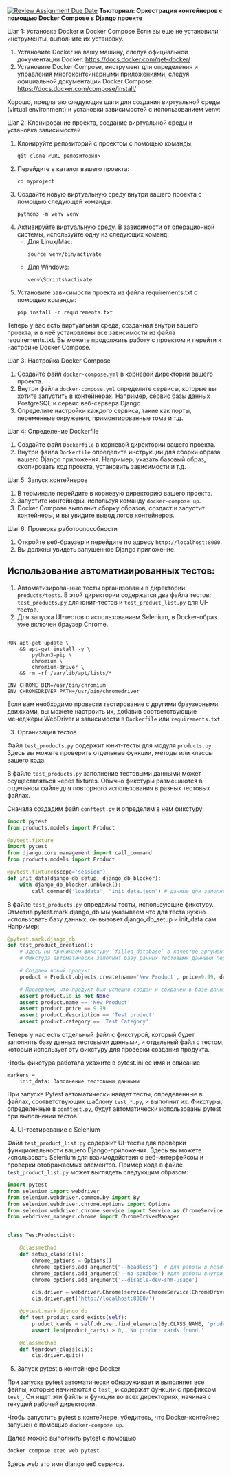 [![Review Assignment Due Date](https://classroom.github.com/assets/deadline-readme-button-24ddc0f5d75046c5622901739e7c5dd533143b0c8e959d652212380cedb1ea36.svg)](https://classroom.github.com/a/I4ZLpAx7)
**Тьюториал: Оркестрация контейнеров с помощью Docker Compose в Django проекте**

Шаг 1: Установка Docker и Docker Compose
Если вы еще не установили инструменты, выполните их установку.
1. Установите Docker на вашу машину, следуя официальной документации Docker: https://docs.docker.com/get-docker/
2. Установите Docker Compose, инструмент для определения и управления многоконтейнерными приложениями, следуя официальной документации Docker Compose: https://docs.docker.com/compose/install/

Хорошо, предлагаю следующие шаги для создания виртуальной среды (virtual environment) и установки зависимостей с использованием venv:

Шаг 2: Клонирование проекта, cоздание виртуальной среды и установка зависимостей

1. Клонируйте репозиторий с проектом с помощью команды: 
   ```
   git clone <URL репозитория>
   ```
2. Перейдите в каталог вашего проекта: 
   ```
   cd myproject
   ```
3. Создайте новую виртуальную среду внутри вашего проекта с помощью следующей команды:
   ```
   python3 -m venv venv
   ```
4. Активируйте виртуальную среду. В зависимости от операционной системы, используйте одну из следующих команд:
   - Для Linux/Mac:
     ```
     source venv/bin/activate
     ```
   - Для Windows:
     ```
     venv\Scripts\activate
     ```
5. Установите зависимости проекта из файла requirements.txt с помощью команды:
   ```
   pip install -r requirements.txt
   ```
Теперь у вас есть виртуальная среда, созданная внутри вашего проекта, и в неё установлены все зависимости из файла requirements.txt. Вы можете продолжить работу с проектом и перейти к настройке Docker Compose.

Шаг 3: Настройка Docker Compose
1. Создайте файл `docker-compose.yml` в корневой директории вашего проекта.
2. Внутри файла `docker-compose.yml` определите сервисы, которые вы хотите запустить в контейнерах. Например, сервис базы данных PostgreSQL и сервис веб-сервера Django.
3. Определите настройки каждого сервиса, такие как порты, переменные окружения, примонтированные тома и т.д.

Шаг 4: Определение Dockerfile
1. Создайте файл `Dockerfile` в корневой директории вашего проекта.
2. Внутри файла `Dockerfile` определите инструкции для сборки образа вашего Django приложения. Например, указать базовый образ, скопировать код проекта, установить зависимости и т.д.

Шаг 5: Запуск контейнеров
1. В терминале перейдите в корневую директорию вашего проекта.
2. Запустите контейнеры, используя команду `docker-compose up`.
3. Docker Compose выполнит сборку образов, создаст и запустит контейнеры, и вы увидите вывод логов контейнеров.

Шаг 6: Проверка работоспособности
1. Откройте веб-браузер и перейдите по адресу `http://localhost:8000`.
2. Вы должны увидеть запущенное Django приложение.

## Использование автоматизированных тестов:

1. Автоматизированные тесты организованы в директории `products/tests`. В этой директории содержатся два файла тестов: `test_products.py` для юнит-тестов и `test_product_list.py` для UI-тестов.
2. Для запуска UI-тестов с использованием Selenium, в Docker-образ уже включен браузер Chrome.

```

RUN apt-get update \
    && apt-get install -y \
        python3-pip \
        chromium \
        chromium-driver \
    && rm -rf /var/lib/apt/lists/*

ENV CHROME_BIN=/usr/bin/chromium
ENV CHROMEDRIVER_PATH=/usr/bin/chromedriver

```

Если вам необходимо провести тестирование с другими браузерными движками, вы можете настроить их, добавив соответствующие менеджеры WebDriver и зависимости в `Dockerfile` или `requirements.txt`.

3. Организация тестов

  Файл `test_products.py` содержит юнит-тесты для модуля `products.py`. Здесь вы можете проверить отдельные функции, методы или классы вашего кода. 

В файле `test_products.py` заполнение тестовыми данными может осуществляться через fixtures.
Обычно фикстуры размещаются в отдельном файле для повторного использования в разных тестовых файлах.

Сначала создадим файл `conftest.py` и определим в нем фикстуру:

```python
import pytest
from products.models import Product

@pytest.fixture
import pytest
from django.core.management import call_command
from products.models import Product

@pytest.fixture(scope='session')
def init_data(django_db_setup, django_db_blocker):
    with django_db_blocker.unblock(): 
        call_command('loaddata', "init_data.json") # данные для заполнения лежат в init_data.json
```

В файле `test_products.py` определим тесты, использующие фикстуру. Отметив pytest.mark.django_db мы указываем что для теста нужно использовать базу данных, он вызовет django_db_setup и init_data сам.  Например:

```python
@pytest.mark.django_db
def test_product_creation():
    # Здесь мы принимаем фикстуру `filled_database` в качестве аргумента теста
    # Фикстура автоматически заполнит базу данных тестовыми данными перед выполнением этого теста

    # Создаем новый продукт
    product = Product.objects.create(name='New Product', price=9.99, description='Test product', category='Test Category')

    # Проверяем, что продукт был успешно создан и сохранен в базе данных
    assert product.id is not None
    assert product.name == 'New Product'
    assert product.price == 9.99
    assert product.description == 'Test product'
    assert product.category == 'Test Category'
```

Теперь у нас есть отдельный файл с фикстурой, который будет заполнять базу данных тестовыми данными, и отдельный файл с тестом, который использует эту фикстуру для проверки создания продукта.

Чтобы фикстура работала укажите в pytest.ini ее имя и описание

```
markers =
    init_data: Заполнение тестовыми данными
```

При запуске Pytest автоматически найдет тесты, определенные в файлах, соответствующих шаблону `test_*.py`, и выполнит их. Фикстуры, определенные в `conftest.py`, будут автоматически использованы pytest при выполнении тестов.

4. UI-тестирование с Selenium

 Файл `test_product_list.py` содержит UI-тесты для проверки функциональности вашего Django-приложения. Здесь вы можете использовать Selenium для взаимодействия с веб-интерфейсом и проверки отображаемых элементов. Пример кода в файле `test_product_list.py` может выглядеть следующим образом:

```python
import pytest
from selenium import webdriver
from selenium.webdriver.common.by import By
from selenium.webdriver.chrome.options import Options
from selenium.webdriver.chrome.service import Service as ChromeService
from webdriver_manager.chrome import ChromeDriverManager


class TestProductList:

    @classmethod
    def setup_class(cls):
        chrome_options = Options()
        chrome_options.add_argument("--headless")  # для работы в headless режиме
        chrome_options.add_argument("--no-sandbox") #для работы внутри контейнера
        chrome_options.add_argument('--disable-dev-shm-usage')

        cls.driver = webdriver.Chrome(service=ChromeService(ChromeDriverManager().install()),options=chrome_options)
        cls.driver.get('http://localhost:8000/')

    @pytest.mark.django_db
    def test_product_card_exists(self):
        product_cards = self.driver.find_elements(By.CLASS_NAME, 'product-container')
        assert len(product_cards) > 0, 'No product cards found.'

    @classmethod
    def teardown_class(cls):
        cls.driver.quit()
```

5. Запуск pytest в контейнере Docker

При запуске pytest автоматически обнаруживает и выполняет все файлы, которые начинаются с `test_` и содержат функции с префиксом `test_`. Он ищет эти файлы и функции во всех директориях, начиная с текущей рабочей директории.

Чтобы запустить pytest в контейнере, убедитесь, что Docker-контейнер запущен с помощью `docker-compose up`.

Далее можно выполнить pytest с помощью 
```cmd
docker compose exec web pytest
```
Здесь web это имя django веб сервиса.